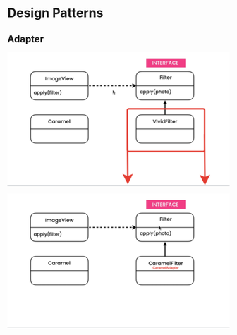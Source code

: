 # Design Patterns 

## Adapter
![pic1](https://github.com/lalik77/mh-algo-ds-design-patterns/blob/design-patterns-2/img/1.jpg)

![pic2](https://github.com/lalik77/mh-algo-ds-design-patterns/blob/design-patterns-2/img/2.jpg)
